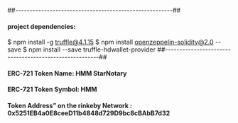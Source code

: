 ##-------------------------------------------------------##
#### project dependencies:
$ npm install -g truffle@4.1.15
$ npm install openzeppelin-solidity@2.0 --save
$ npm install --save truffle-hdwallet-provider
##-------------------------------------------------------##
#### ERC-721 Token Name: HMM StarNotary
#### ERC-721 Token Symbol: HMM
#### Token Address” on the rinkeby Network : 0x5251EB4a0E8ceeD11b4848d729D9bc8cBAbB7d32	
